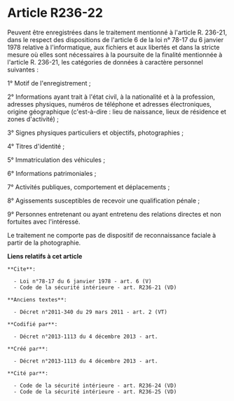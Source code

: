 # Article R236-22

Peuvent être enregistrées dans le traitement mentionné à l'article R. 236-21, dans le respect des dispositions de l'article 6
de la loi n° 78-17 du 6 janvier 1978 relative à l'informatique, aux fichiers et aux libertés et dans la stricte mesure où
elles sont nécessaires à la poursuite de la finalité mentionnée à l'article R. 236-21, les catégories de données à caractère
personnel suivantes : 

1° Motif de l'enregistrement ; 

2° Informations ayant trait à l'état civil, à la nationalité et à la profession, adresses physiques, numéros de téléphone et
adresses électroniques, origine géographique (c'est-à-dire : lieu de naissance, lieux de résidence et zones d'activité) ; 

3° Signes physiques particuliers et objectifs, photographies ; 

4° Titres d'identité ; 

5° Immatriculation des véhicules ; 

6° Informations patrimoniales ; 

7° Activités publiques, comportement et déplacements ; 

8° Agissements susceptibles de recevoir une qualification pénale ; 

9° Personnes entretenant ou ayant entretenu des relations directes et non fortuites avec l'intéressé. 

Le traitement ne comporte pas de dispositif de reconnaissance faciale à partir de la photographie.

**Liens relatifs à cet article**

	**Cite**:

	  - Loi n°78-17 du 6 janvier 1978 - art. 6 (V)
	  - Code de la sécurité intérieure - art. R236-21 (VD)

	**Anciens textes**:

	  - Décret n°2011-340 du 29 mars 2011 - art. 2 (VT)

	**Codifié par**:

	  - Décret n°2013-1113 du 4 décembre 2013 - art.

	**Créé par**:

	  - Décret n°2013-1113 du 4 décembre 2013 - art.

	**Cité par**:

	  - Code de la sécurité intérieure - art. R236-24 (VD)
	  - Code de la sécurité intérieure - art. R236-25 (VD)
